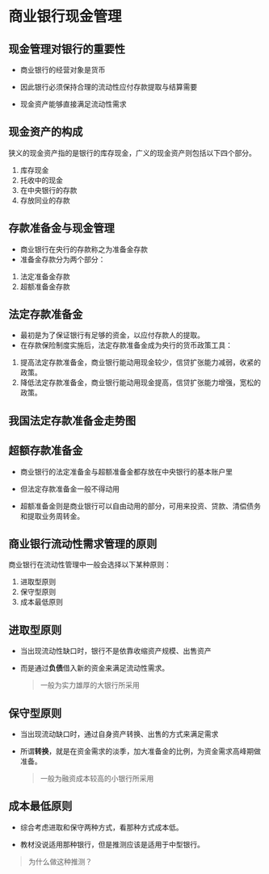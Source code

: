 #   商业银行现金管理 #


## 现金管理对银行的重要性 ##

* 商业银行的经营对象是货币

* 因此银行必须保持合理的流动性应付存款提取与结算需要

* 现金资产能够直接满足流动性需求

## 现金资产的构成 ##

狭义的现金资产指的是银行的库存现金，广义的现金资产则包括以下四个部分。

1. 库存现金
2. 托收中的现金
3. 在中央银行的存款
4. 存放同业的存款

## 存款准备金与现金管理 ##

* 商业银行在央行的存款称之为准备金存款
* 准备金存款分为两个部分：
1. 法定准备金存款
2. 超额准备金存款

## 法定存款准备金 ##

* 最初是为了保证银行有足够的资金，以应付存款人的提取。
* 在存款保险制度实施后，法定存款准备金成为央行的货币政策工具：
1. 提高法定存款准备金，商业银行能动用现金较少，信贷扩张能力减弱，收紧的政策。
2. 降低法定存款准备金，商业银行能动用现金提高，信贷扩张能力增强，宽松的政策。


## 我国法定存款准备金走势图 ##



## 超额存款准备金 ##

* 商业银行的法定准备金与超额准备金都存放在中央银行的基本账户里

* 但法定存款准备金一般不得动用

* 超额准备金则是商业银行可以自由动用的部分，可用来投资、贷款、清偿债务和提取业务周转金。


## 商业银行流动性需求管理的原则 ##

商业银行在流动性管理中一般会选择以下某种原则：

1. 进取型原则
2. 保守型原则
3. 成本最低原则

## 进取型原则 ##

* 当出现流动性缺口时，银行不是依靠收缩资产规模、出售资产

* 而是通过**负债**借入新的资金来满足流动性需求。

    > 一般为实力雄厚的大银行所采用

## 保守型原则 ##
* 当出现流动缺口时，通过自身资产转换、出售的方式来满足需求
* 所谓**转换**，就是在资金需求的淡季，加大准备金的比例，为资金需求高峰期做准备。

	> 一般为融资成本较高的小银行所采用

## 成本最低原则 ##

* 综合考虑进取和保守两种方式，看那种方式成本低。

* 教材没说适用那种银行，但是推测应该是适用于中型银行。

> 为什么做这种推测？




